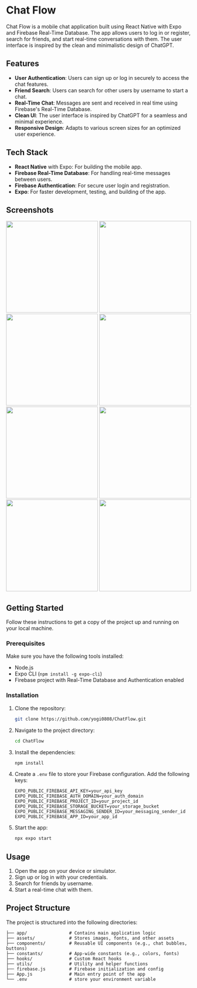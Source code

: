 # Chat Flow

Chat Flow is a mobile chat application built using React Native with Expo and Firebase Real-Time Database. The app allows users to log in or register, search for friends, and start real-time conversations with them. The user interface is inspired by the clean and minimalistic design of ChatGPT.

## Features

- **User Authentication**: Users can sign up or log in securely to access the chat features.
- **Friend Search**: Users can search for other users by username to start a chat.
- **Real-Time Chat**: Messages are sent and received in real time using Firebase's Real-Time Database.
- **Clean UI**: The user interface is inspired by ChatGPT for a seamless and minimal experience.
- **Responsive Design**: Adapts to various screen sizes for an optimized user experience.

## Tech Stack

- **React Native** with Expo: For building the mobile app.
- **Firebase Real-Time Database**: For handling real-time messages between users.
- **Firebase Authentication**: For secure user login and registration.
- **Expo**: For faster development, testing, and building of the app.

## Screenshots

<img src="https://github.com/user-attachments/assets/d4723fb0-a889-408d-87ac-50a352b1fb19" width="250">
<img src="https://github.com/user-attachments/assets/4dcf0d69-0b95-48aa-a3be-2afcbe56f989" width="250">
<img src="https://github.com/user-attachments/assets/91749d0c-2ee4-4f95-b1b9-c30ce808e580" width="250">
<img src="https://github.com/user-attachments/assets/e52d2224-7f89-4089-9680-2ab3101527a3" width="250">
<img src="https://github.com/user-attachments/assets/bb8bfb04-e625-4c51-a4c4-ace7fc741153" width="250">
<img src="https://github.com/user-attachments/assets/0542816d-7646-410f-8729-d62865374552" width="250">
<img src="https://github.com/user-attachments/assets/45a4df8a-7b56-4299-8e50-511f642ade70" width="250">
<img src="https://github.com/user-attachments/assets/ea3a37d4-985b-4fa2-8ff0-b88496e84361" width="250">

## Getting Started

Follow these instructions to get a copy of the project up and running on your local machine.

### Prerequisites

Make sure you have the following tools installed:

- Node.js
- Expo CLI (`npm install -g expo-cli`)
- Firebase project with Real-Time Database and Authentication enabled

### Installation

1. Clone the repository:

   ```bash
   git clone https://github.com/yogi0808/ChatFlow.git
   ```

2. Navigate to the project directory:

   ```bash
   cd ChatFlow
   ```

3. Install the dependencies:

   ```bash
   npm install
   ```

4. Create a `.env` file to store your Firebase configuration. Add the following keys:

   ```env
   EXPO_PUBLIC_FIREBASE_API_KEY=your_api_key
   EXPO_PUBLIC_FIREBASE_AUTH_DOMAIN=your_auth_domain
   EXPO_PUBLIC_FIREBASE_PROJECT_ID=your_project_id
   EXPO_PUBLIC_FIREBASE_STORAGE_BUCKET=your_storage_bucket
   EXPO_PUBLIC_FIREBASE_MESSAGING_SENDER_ID=your_messaging_sender_id
   EXPO_PUBLIC_FIREBASE_APP_ID=your_app_id
   ```

5. Start the app:

   ```bash
   npx expo start
   ```

## Usage

1. Open the app on your device or simulator.
2. Sign up or log in with your credentials.
3. Search for friends by username.
4. Start a real-time chat with them.

## Project Structure

The project is structured into the following directories:

```
├── app/                # Contains main application logic
├── assets/             # Stores images, fonts, and other assets
├── components/         # Reusable UI components (e.g., chat bubbles, buttons)
├── constants/          # App-wide constants (e.g., colors, fonts)
├── hooks/              # Custom React hooks
├── utils/              # Utility and helper functions
├── firebase.js         # Firebase initialization and config
├── App.js              # Main entry point of the app
└── .env                # store your environment variable
```
